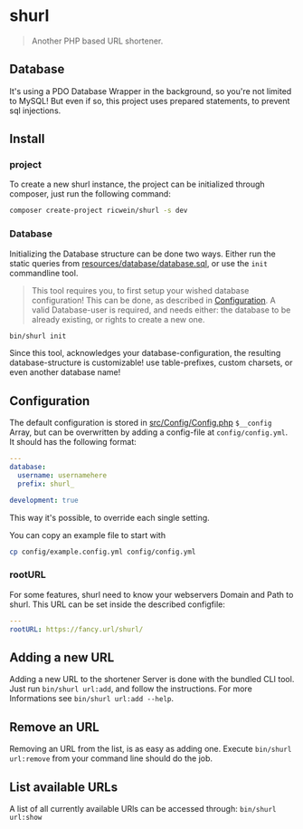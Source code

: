# shurl

> Another PHP based URL shortener.

## Database

It's using a PDO Database Wrapper in the background, so you're not limited to MySQL!
But even if so, this project uses prepared statements, to prevent sql injections.

## Install

### project

To create a new shurl instance, the project can be initialized through composer, just run the following command:

```bash
composer create-project ricwein/shurl -s dev
```

### Database

Initializing the Database structure can be done two ways. Either run the static queries from [resources/database/database.sql](resources/database/database.sql), or use the `init` commandline tool.

> This tool requires you, to first setup your wished database configuration! This can be done, as described in [Configuration](#configuration). A valid Database-user is required, and needs either: the database to be already existing, or rights to create a new one.

```bash
bin/shurl init
```

Since this tool, acknowledges your database-configuration, the resulting database-structure is customizable! use table-prefixes, custom charsets, or even another database name!

## Configuration

The default configuration is stored in [src/Config/Config.php](src/Config/Config.php) `$__config` Array, but can be overwritten by adding a config-file at `config/config.yml`.
It should has the following format:

```yaml
---
database:
  username: usernamehere
  prefix: shurl_

development: true
```

This way it's possible, to override each single setting.

You can copy an example file to start with

```bash
cp config/example.config.yml config/config.yml
```

### rootURL

For some features, shurl need to know your webservers Domain and Path to shurl.
This URL can be set inside the described configfile:

```yaml
---
rootURL: https://fancy.url/shurl/
```

## Adding a new URL

Adding a new URL to the shortener Server is done with the bundled CLI tool. Just run `bin/shurl url:add`, and follow the instructions.
For more Informations see `bin/shurl url:add --help`.

## Remove an URL

Removing an URL from the list, is as easy as adding one. Execute `bin/shurl url:remove` from your command line should do the job.

## List available URLs

A list of all currently available URls can be accessed through: `bin/shurl url:show`
